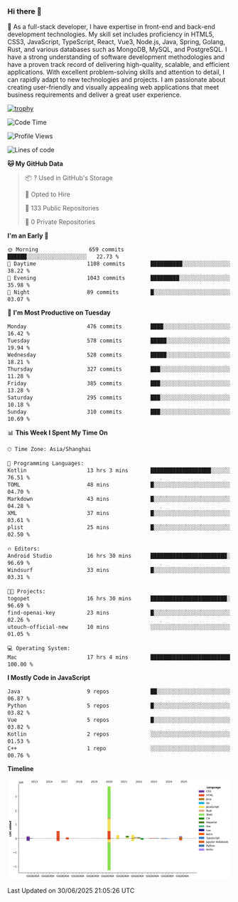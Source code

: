 ### Hi there 👋

🌱 As a full-stack developer, I have expertise in front-end and back-end development technologies. My skill set includes proficiency in HTML5, CSS3, JavaScript, TypeScript, React, Vue3, Node.js, Java, Spring, Golang, Rust, and various databases such as MongoDB, MySQL, and PostgreSQL. I have a strong understanding of software development methodologies and have a proven track record of delivering high-quality, scalable, and efficient applications. With excellent problem-solving skills and attention to detail, I can rapidly adapt to new technologies and projects. I am passionate about creating user-friendly and visually appealing web applications that meet business requirements and deliver a great user experience.

[![trophy](https://github-profile-trophy.vercel.app/?username=elton&rank=SECRET,SSS,SS,S,AAA,AA,A&theme=onedark&no-frame=true&margin-w=10)](https://github.com/ryo-ma/github-profile-trophy)

<!--START_SECTION:waka-->
![Code Time](http://img.shields.io/badge/Code%20Time-1%2C772%20hrs%2025%20mins-blue)

![Profile Views](http://img.shields.io/badge/Profile%20Views-0-blue)

![Lines of code](https://img.shields.io/badge/From%20Hello%20World%20I%27ve%20Written-5.8%20million%20lines%20of%20code-blue)

**🐱 My GitHub Data** 

> 📦 ? Used in GitHub's Storage 
 > 
> 💼 Opted to Hire
 > 
> 📜 133 Public Repositories 
 > 
> 🔑 0 Private Repositories 
 > 
**I'm an Early 🐤** 

```text
🌞 Morning                659 commits         ██████░░░░░░░░░░░░░░░░░░░   22.73 % 
🌆 Daytime                1108 commits        ██████████░░░░░░░░░░░░░░░   38.22 % 
🌃 Evening                1043 commits        █████████░░░░░░░░░░░░░░░░   35.98 % 
🌙 Night                  89 commits          █░░░░░░░░░░░░░░░░░░░░░░░░   03.07 % 
```
📅 **I'm Most Productive on Tuesday** 

```text
Monday                   476 commits         ████░░░░░░░░░░░░░░░░░░░░░   16.42 % 
Tuesday                  578 commits         █████░░░░░░░░░░░░░░░░░░░░   19.94 % 
Wednesday                528 commits         █████░░░░░░░░░░░░░░░░░░░░   18.21 % 
Thursday                 327 commits         ███░░░░░░░░░░░░░░░░░░░░░░   11.28 % 
Friday                   385 commits         ███░░░░░░░░░░░░░░░░░░░░░░   13.28 % 
Saturday                 295 commits         ███░░░░░░░░░░░░░░░░░░░░░░   10.18 % 
Sunday                   310 commits         ███░░░░░░░░░░░░░░░░░░░░░░   10.69 % 
```


📊 **This Week I Spent My Time On** 

```text
🕑︎ Time Zone: Asia/Shanghai

💬 Programming Languages: 
Kotlin                   13 hrs 3 mins       ███████████████████░░░░░░   76.51 % 
TOML                     48 mins             █░░░░░░░░░░░░░░░░░░░░░░░░   04.70 % 
Markdown                 43 mins             █░░░░░░░░░░░░░░░░░░░░░░░░   04.28 % 
XML                      37 mins             █░░░░░░░░░░░░░░░░░░░░░░░░   03.61 % 
plist                    25 mins             █░░░░░░░░░░░░░░░░░░░░░░░░   02.50 % 

🔥 Editors: 
Android Studio           16 hrs 30 mins      ████████████████████████░   96.69 % 
Windsurf                 33 mins             █░░░░░░░░░░░░░░░░░░░░░░░░   03.31 % 

🐱‍💻 Projects: 
togopet                  16 hrs 30 mins      ████████████████████████░   96.69 % 
find-openai-key          23 mins             █░░░░░░░░░░░░░░░░░░░░░░░░   02.26 % 
utouch-official-new      10 mins             ░░░░░░░░░░░░░░░░░░░░░░░░░   01.05 % 

💻 Operating System: 
Mac                      17 hrs 4 mins       █████████████████████████   100.00 % 
```

**I Mostly Code in JavaScript** 

```text
Java                     9 repos             ██░░░░░░░░░░░░░░░░░░░░░░░   06.87 % 
Python                   5 repos             █░░░░░░░░░░░░░░░░░░░░░░░░   03.82 % 
Vue                      5 repos             █░░░░░░░░░░░░░░░░░░░░░░░░   03.82 % 
Kotlin                   2 repos             ░░░░░░░░░░░░░░░░░░░░░░░░░   01.53 % 
C++                      1 repo              ░░░░░░░░░░░░░░░░░░░░░░░░░   00.76 % 
```



**Timeline**

![Lines of Code chart](https://raw.githubusercontent.com/elton/elton/main/assets/bar_graph.png)


 Last Updated on 30/06/2025 21:05:26 UTC
<!--END_SECTION:waka-->

<!--
**elton/elton** is a ✨ _special_ ✨ repository because its `README.md` (this file) appears on your GitHub profile.

Here are some ideas to get you started:

- 🔭 I’m currently working on ...
- 🌱 I’m currently learning ...
- 👯 I’m looking to collaborate on ...
- 🤔 I’m looking for help with ...
- 💬 Ask me about ...
- 📫 How to reach me: ...
- 😄 Pronouns: ...
- ⚡ Fun fact: ...
-->
